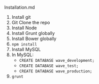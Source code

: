 Installation.md

1. Install git
2. Git Clone the repo
3. Install Node
4. Install Grunt globally
5. Install Bower globally
6. `npm install`
7. Install MySQL
8. In MySQL:
    * `CREATE DATABASE wave_development;`
    * `CREATE DATABASE wave_test;`
    * `CREATE DATABASE wave_production;`
9. `grunt`
